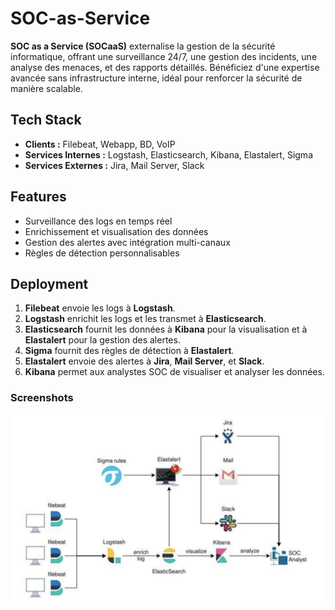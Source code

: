 # SOC-as-Service

**SOC as a Service (SOCaaS)** externalise la gestion de la sécurité informatique, offrant une surveillance 24/7, une gestion des incidents, une analyse des menaces, et des rapports détaillés. Bénéficiez d'une expertise avancée sans infrastructure interne, idéal pour renforcer la sécurité de manière scalable.

## Tech Stack

- **Clients :** Filebeat, Webapp, BD, VoIP
- **Services Internes :** Logstash, Elasticsearch, Kibana, Elastalert, Sigma
- **Services Externes :** Jira, Mail Server, Slack

## Features

- Surveillance des logs en temps réel
- Enrichissement et visualisation des données
- Gestion des alertes avec intégration multi-canaux
- Règles de détection personnalisables

## Deployment

1. **Filebeat** envoie les logs à **Logstash**.
2. **Logstash** enrichit les logs et les transmet à **Elasticsearch**.
3. **Elasticsearch** fournit les données à **Kibana** pour la visualisation et à **Elastalert** pour la gestion des alertes.
4. **Sigma** fournit des règles de détection à **Elastalert**.
5. **Elastalert** envoie des alertes à **Jira**, **Mail Server**, et **Slack**.
6. **Kibana** permet aux analystes SOC de visualiser et analyser les données.

### Screenshots

![App Screenshot](https://raw.githubusercontent.com/Agb242/Soc-as-Service/main/Screen%20Shot%202024-08-31%20at%2021.30.54.png)
